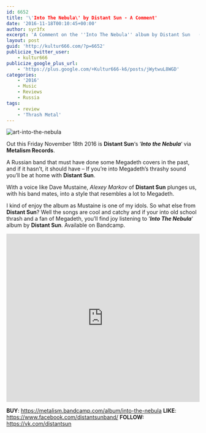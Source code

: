 ```yaml
---
id: 6652
title: '\'Into The Nebula\' by Distant Sun - A Comment'
date: '2016-11-18T00:10:45+00:00'
author: syr3fx
excerpt: 'A Comment on the ''Into The Nebula'' album by Distant Sun   (2016).'
layout: post
guid: 'http://kultur666.com/?p=6652'
publicize_twitter_user:
    - kultur666
publicize_google_plus_url:
    - 'https://plus.google.com/+Kultur666-k6/posts/jWytwuL8WGD'
categories:
    - '2016'
    - Music
    - Reviews
    - Russia
tags:
    - review
    - 'Thrash Metal'
---
```


![art-into-the-nebula](http://localhost:8080/wp-content/uploads/2016/11/art-into-the-nebula.jpg)

Out this Friday November 18th 2016 is **Distant Sun**‘s ‘***Into the Nebula***‘ via **Metalism Records**.

A Russian band that must have done some Megadeth covers in the past, and if it hasn’t, it should have – If you’re into Megadeth’s thrashy sound you’ll be at home with **Distant Sun**.

With a voice like Dave Mustaine, *Alexey Markov* of **Distant Sun** plunges us, with his band mates, into a style that resembles a lot to Megadeth.

I kind of enjoy the album as Mustaine is one of my idols. So what else from **Distant Sun**? Well the songs are cool and catchy and if your into old school thrash and a fan of Megadeth, you’ll find joy listening to ‘***Into The Nebula***‘ album by **Distant Sun**. Available on Bandcamp.

<iframe style="border: 0; width: 100%; height: 439px;" src="https://bandcamp.com/EmbeddedPlayer/album=3329102785/size=large/bgcol=333333/linkcol=e99708/tracklist=false/transparent=true/" seamless></iframe>

**BUY**: <https://metalism.bandcamp.com/album/into-the-nebula>
**LIKE**: <https://www.facebook.com/distantsunband/>
**FOLLOW:** <https://vk.com/distantsun>